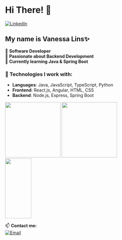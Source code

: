 # Hi There! 👋

[![LinkedIn](https://img.shields.io/badge/LinkedIn-Profile-blue)]([https://www.linkedin.com/in/seu-perfil/](https://www.linkedin.com/in/linsvanessa/))

## My name is Vanessa Lins✨

🔹 **Software Developer**  
🔹 **Passionate about Backend Development**  
🔹 **Currently learning Java & Spring Boot**  

### 🚀 Technologies I work with:
- **Languages**: Java, JavaScript, TypeScript, Python
- **Frontend**: React.js, Angular, HTML, CSS
- **Backend**: Node.js, Express, Spring Boot
 

<div align="left">

  <img height="180em" src="https://github-readme-stats.vercel.app/api?username=linsj-vanessa&show_icons=true&hide_border=true&title_color=8f00ff&text_color=ffffff&bg_color=0d1117" />

  <img height="180em" src="https://github-readme-streak-stats.herokuapp.com/?user=linsj-vanessa&hide_border=true&background=0d1117&stroke=8f00ff&ring=8f00ff&fire=8f00ff&currStreakLabel=ffffff" />

  <img width="41%" height="195px" src="https://github-readme-stats.vercel.app/api/top-langs/?username=linsj-vanessa&layout=compact&hide_border=true&title_color=8f00ff&text_color=ffffff&bg_color=0d1117" />

</div>



📫 **Contact me:**  
[![Email](https://img.shields.io/badge/Email-Contact-blue)](mailto:contato.vanessalins@gmail.com)

